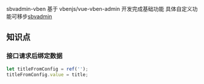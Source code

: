 sbvadmin-vben 基于 vbenjs/vue-vben-admin 开发完成基础功能 具体自定义功能可移步[sbvadmin](https://github.com/billyshen26/sbvadmin)


## 知识点
### 接口请求后绑定数据
```javascript
let titleFromConfig = ref('');
titleFromConfig.value = title;
```